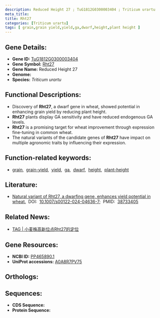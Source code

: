 ```yaml
---
description: Reduced Height 27 ; TuG1812G0300003404 ; Triticum urartu
meta_title:
title: Rht27
categories: [Triticum urartu]
tags: [ grain,grain yield,yield,ga,dwarf,height,plant height ]
---
```


## Gene Details:
- **Gene ID:** [TuG1812G0300003404]()
- **Gene Symbol:** <u>Rht27</u>
- **Gene Name:** Reduced Height 27
- **Genome:** 
- **Species:** *Triticum urartu*

## Functional Descriptions:
   - Discovery of **Rht27**, a dwarf gene in wheat, showed potential in enhancing grain yield by reducing plant height.
   - **Rht27** plants display GA sensitivity and have reduced endogenous GA levels.
   - **Rht27** is a promising target for wheat improvement through expression fine-tuning in common wheat.
   - The natural variants of the candidate genes of **Rht27** have impact on multiple agronomic traits by influencing their expression.

## Function-related keywords:
   - [grain](/tags/grain/),&nbsp;&nbsp;[grain-yield](/tags/grain-yield/),&nbsp;&nbsp;[yield](/tags/yield/),&nbsp;&nbsp;[ga](/tags/ga/),&nbsp;&nbsp;[dwarf](/tags/dwarf/),&nbsp;&nbsp;[height](/tags/height/),&nbsp;&nbsp;[plant-height](/tags/plant-height/)

## Literature:
   - [Natural variant of Rht27, a dwarfing gene, enhances yield potential in wheat.](https://www.doi.org/10.1007/s00122-024-04636-7)&nbsp;&nbsp;DOI:&nbsp;&nbsp;[10.1007/s00122-024-04636-7](https://www.doi.org/10.1007/s00122-024-04636-7);&nbsp;&nbsp;PMID:&nbsp;&nbsp;[38733405](https://pubmed.ncbi.nlm.nih.gov/38733405/)

## Related News:
   - [TAG | 小麦株高新位点Rht27的定位](https://mp.weixin.qq.com/s?__biz=Mzg3MDEwNDEyMg==&mid=2247567799&idx=5&sn=d0b2d73ec8ae18218d90823ad112442f&chksm=cf4a25d7fe97220cc37fa2a89747ce49fd5d913ac5bbf451d8bf65f815e2b500d2a0edd5a8bf&scene=27#wechat_redirect)

## Gene Resources:
- **NCBI ID:**  [PP465890.1](https://www.ncbi.nlm.nih.gov/search/all/?term=PP465890.1)
- **UniProt accessions:**  [A0A8R7PV75](https://www.uniprot.org/uniprotkb/A0A8R7PV75/entry)

## Orthologs:

## Sequences:
- **CDS Sequence:**
- **Protein Sequence:**
